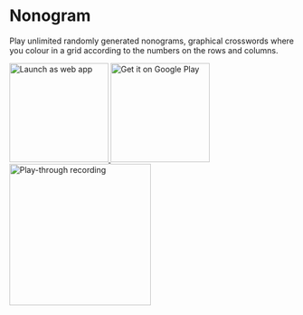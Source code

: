 # Nonogram
Play unlimited randomly generated nonograms, graphical crosswords where you colour in a grid according to the numbers on the rows and columns.

<a href="https://adil.hanney.org/nonogram/">
  <img src="https://user-images.githubusercontent.com/21128619/175814930-1dbe80bf-3b62-4356-90b1-f9cde05578f8.png" width=175 alt="Launch as web app">
</a>
<a href="https://play.google.com/store/apps/details?id=org.hanney.adil.nonogram">
  <img src="https://user-images.githubusercontent.com/21128619/175814836-b4e26b02-bdc8-4878-be08-b52976f402f4.png" width=175 alt="Get it on Google Play">
</a>
<br/>

<img src="https://user-images.githubusercontent.com/21128619/187011066-c679d84e-aceb-47ef-b4b9-fe50e7feb78a.gif" width=250 alt="Play-through recording">

